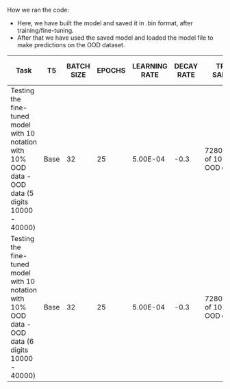 How we ran the code:

- Here, we have built the model and saved it in .bin format, after training/fine-tuning.
- After that we have used the saved model and loaded the model file to make predictions on the OOD dataset.

| Task | T5 | BATCH SIZE | EPOCHS | LEARNING RATE | DECAY RATE | TRAIN SAMPLE | TRAINING LOSS | VAL SAMPLE | VAL ACCURACY | TEST SAMPLE | TEST ACCURACY | OOD Sample size | OOD TEST ACC | Time For Training | MODEL SAVED BY	| REMARKS	|	
| ------------ | ------------ | ------------ | ------------ | ------------ | ------------ | ------------ | ------------ | ------------ | ------------ | ------------ | ------------ | ------------ | ------------ | ------------ | ------------ | ------------ |
| Testing the fine-tuned model with 10 notation with 10% OOD data - OOD data (5 digits 10000 - 40000)| Base | 32 | 25	| 5.00E-04 | -0.3 | 7280(consist of 10% of OOD data) | 0.000015 | 2600 | 99.275915 | 3120 | 99.26658163 | 6000 | 95.51% | around 6hr | Saicharan | No Masking, directly fine-tuned T5-Base | 												
| Testing the fine-tuned model with 10 notation with 10% OOD data - OOD data (6 digits 10000 - 40000)| Base | 32 | 25	| 5.00E-04 | -0.3 | 7280(consist of 10% of OOD data) | 0.000015 | 2600 | 99.275915 | 3120 | 99.26658163 | 2000 | 2.4% | around 1hr | Saicharan | No Masking, directly fine-tuned T5-Base | 

